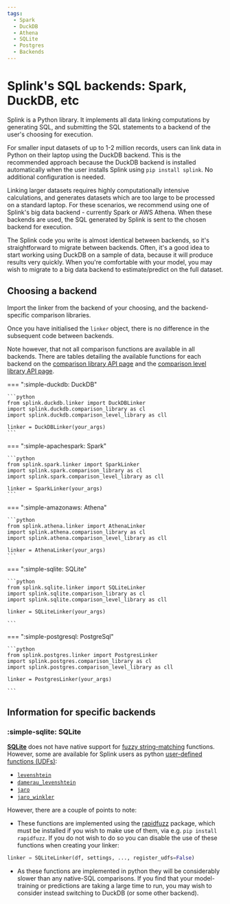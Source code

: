 ```yaml
---
tags:
  - Spark
  - DuckDB
  - Athena
  - SQLite
  - Postgres
  - Backends
---
```


# Splink's SQL backends: Spark, DuckDB, etc

Splink is a Python library. It implements all data linking computations by generating SQL, and submitting the SQL statements to a backend of the user's choosing for execution.

For smaller input datasets of up to 1-2 million records, users can link data in Python on their laptop using the DuckDB backend. This is the recommended approach because the DuckDB backend is installed automatically when the user installs Splink using `pip install splink`. No additional configuration is needed.

Linking larger datasets requires highly computationally intensive calculations, and generates datasets which are too large to be processed on a standard laptop. For these scenarios, we recommend using one of Splink's big data backend - currently Spark or AWS Athena. When these backends are used, the SQL generated by Splink is sent to the chosen backend for execution.

The Splink code you write is almost identical between backends, so it's straightforward to migrate between backends. Often, it's a good idea to start working using DuckDB on a sample of data, because it will produce results very quickly. When you're comfortable with your model, you may wish to migrate to a big data backend to estimate/predict on the full dataset.

## Choosing a backend

Import the linker from the backend of your choosing, and the backend-specific comparison libraries.

Once you have initialised the `linker` object, there is no difference in the subsequent code between backends.

Note however, that not all comparison functions are available in all backends.
There are tables detailing the available functions for each backend on
the [comparison library API page](../../comparison_library.md) and the [comparison level library API page](../../comparison_level_library.md).

=== ":simple-duckdb: DuckDB"

    ```python
    from splink.duckdb.linker import DuckDBLinker
    import splink.duckdb.comparison_library as cl
    import splink.duckdb.comparison_level_library as cll

    linker = DuckDBLinker(your_args)
    ```

=== ":simple-apachespark: Spark"

    ```python
    from splink.spark.linker import SparkLinker
    import splink.spark.comparison_library as cl
    import splink.spark.comparison_level_library as cll

    linker = SparkLinker(your_args)
    ```

=== ":simple-amazonaws: Athena"

    ```python
    from splink.athena.linker import AthenaLinker
    import splink.athena.comparison_library as cl
    import splink.athena.comparison_level_library as cll

    linker = AthenaLinker(your_args)
    ```

=== ":simple-sqlite: SQLite"

    ```python
    from splink.sqlite.linker import SQLiteLinker
    import splink.sqlite.comparison_library as cl
    import splink.sqlite.comparison_level_library as cll

    linker = SQLiteLinker(your_args)

    ```

=== ":simple-postgresql: PostgreSql"

    ```python
    from splink.postgres.linker import PostgresLinker
    import splink.postgres.comparison_library as cl
    import splink.postgres.comparison_level_library as cll

    linker = PostgresLinker(your_args)

    ```

## Information for specific backends

### :simple-sqlite: SQLite

[**SQLite**](https://www.sqlite.org/index.html) does not have native support for [fuzzy string-matching](../comparisons/comparators.html) functions.
However, some are available for Splink users as python [user-defined functions (UDFs)](../../dev_guides/udfs.html#sqlite):

* [`levenshtein`](../../comparison_level_library.html#splink.comparison_level_library.LevenshteinLevelBase)
* [`damerau_levenshtein`](../../comparison_level_library.html#splink.comparison_level_library.DamerauLevenshteinLevelBase)
* [`jaro`](../../comparison_level_library.html#splink.comparison_level_libraryJaroLevelBase)
* [`jaro_winkler`](../../comparison_level_library.html#splink.comparison_level_library.JaroWinklerLevelBase)

However, there are a couple of points to note:

* These functions are implemented using the [rapidfuzz](https://maxbachmann.github.io/RapidFuzz/) package, which must be installed if you wish to make use of them, via e.g. `pip install rapidfuzz`. If you do not wish to do so you can disable the use of these functions when creating your linker:
```py
linker = SQLiteLinker(df, settings, ..., register_udfs=False)
```
* As these functions are implemented in python they will be considerably slower than any native-SQL comparisons. If you find that your model-training or predictions are taking a large time to run, you may wish to consider instead switching to DuckDB (or some other backend).
